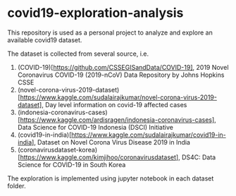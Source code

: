 # covid19-exploration-analysis

This repository is used as a personal project to analyze and explore an available covid19 dataset.

The dataset is collected from several source, i.e.

1. (COVID-19)[https://github.com/CSSEGISandData/COVID-19], 2019 Novel Coronavirus COVID-19 (2019-nCoV) Data Repository by Johns Hopkins CSSE
1. (novel-corona-virus-2019-dataset)[https://www.kaggle.com/sudalairajkumar/novel-corona-virus-2019-dataset], Day level information on covid-19 affected cases
1. (indonesia-coronavirus-cases)[https://www.kaggle.com/ardisragen/indonesia-coronavirus-cases], Data Science for COVID-19 Indonesia (DSCI) Initiative
1. (covid19-in-india)[https://www.kaggle.com/sudalairajkumar/covid19-in-india], Dataset on Novel Corona Virus Disease 2019 in India
1. (coronavirusdataset-korea)[https://www.kaggle.com/kimjihoo/coronavirusdataset], DS4C: Data Science for COVID-19 in South Korea

The exploration is implemented using jupyter notebook in each dataset folder.